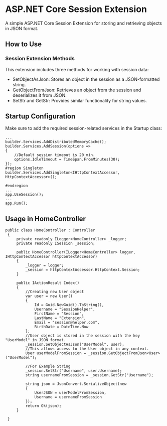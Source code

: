 # ASP.NET Core Session Extension
A simple ASP.NET Core Session Extension for storing and retrieving objects in JSON format.

## How to Use
### Session Extension Methods
This extension includes three methods for working with session data:

- SetObjectAsJson: Stores an object in the session as a JSON-formatted string.
- GetObjectFromJson: Retrieves an object from the session and deserializes it from JSON.
- SetStr and GetStr: Provides similar functionality for string values.

## Startup Configuration
Make sure to add the required session-related services in the Startup class:

```
...
builder.Services.AddDistributedMemoryCache();
builder.Services.AddSession(options =>
{
    //Default session timeout is 20 min.
    options.IdleTimeout = TimeSpan.FromMinutes(30);
});
#region Singleton
builder.Services.AddSingleton<IHttpContextAccessor, HttpContextAccessor>();

#endregion
...
app.UseSession();
...
app.Run();
```

## Usage in HomeController
```
public class HomeController : Controller
 {
     private readonly ILogger<HomeController> _logger;
     private readonly ISession _session;

     public HomeController(ILogger<HomeController> logger, IHttpContextAccessor httpContextAccessor)
     {
         _logger = logger;
         _session = httpContextAccessor.HttpContext.Session;
     }

     public IActionResult Index()
     {
         //Creating new User object
         var user = new User()
         {
             Id = Guid.NewGuid().ToString(),
             Username = "SessionHelper",
             FirstName = "Session",
             LastName = "Extension",
             Email = "session@helper.com",
             BirthDate = DateTime.Now
         };
         //User object is stored in the session with the key "UserModel" in JSON format.
         _session.SetObjectAsJson("UserModel", user);
         //This allows access to the User object in any context.
         User userModelFromSession = _session.GetObjectFromJson<User>("UserModel");

         //For Example String
         _session.SetStr("Username", user.Username);
         string usernameFromSession = _session.GetStr("Username");

         string json = JsonConvert.SerializeObject(new
         {
             UserJSON = userModelFromSession,
             Username = usernameFromSession
         });
         return Ok(json);
     }
      
 }
```
